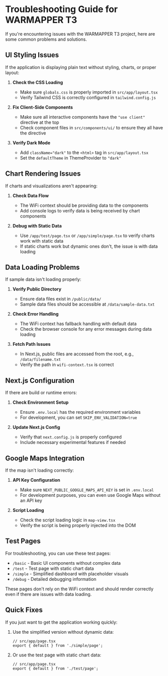 # Troubleshooting Guide for WARMAPPER T3

If you're encountering issues with the WARMAPPER T3 project, here are some common problems and solutions.

## UI Styling Issues

If the application is displaying plain text without styling, charts, or proper layout:

1. **Check the CSS Loading**
   - Make sure `globals.css` is properly imported in `src/app/layout.tsx`
   - Verify Tailwind CSS is correctly configured in `tailwind.config.js`

2. **Fix Client-Side Components**
   - Make sure all interactive components have the `"use client"` directive at the top
   - Check component files in `src/components/ui/` to ensure they all have the directive

3. **Verify Dark Mode**
   - Add `className="dark"` to the `<html>` tag in `src/app/layout.tsx`
   - Set the `defaultTheme` in ThemeProvider to `"dark"`

## Chart Rendering Issues

If charts and visualizations aren't appearing:

1. **Check Data Flow**
   - The WiFi context should be providing data to the components
   - Add console logs to verify data is being received by chart components

2. **Debug with Static Data**
   - Use `/app/test/page.tsx` or `/app/simple/page.tsx` to verify charts work with static data
   - If static charts work but dynamic ones don't, the issue is with data loading

## Data Loading Problems

If sample data isn't loading properly:

1. **Verify Public Directory**
   - Ensure data files exist in `/public/data/`
   - Sample data files should be accessible at `/data/sample-data.txt`

2. **Check Error Handling**
   - The WiFi context has fallback handling with default data
   - Check the browser console for any error messages during data loading

3. **Fetch Path Issues**
   - In Next.js, public files are accessed from the root, e.g., `/data/filename.txt`
   - Verify the path in `wifi-context.tsx` is correct

## Next.js Configuration

If there are build or runtime errors:

1. **Check Environment Setup**
   - Ensure `.env.local` has the required environment variables
   - For development, you can set `SKIP_ENV_VALIDATION=true`

2. **Update Next.js Config**
   - Verify that `next.config.js` is properly configured
   - Include necessary experimental features if needed

## Google Maps Integration

If the map isn't loading correctly:

1. **API Key Configuration**
   - Make sure `NEXT_PUBLIC_GOOGLE_MAPS_API_KEY` is set in `.env.local`
   - For development purposes, you can even use Google Maps without an API key

2. **Script Loading**
   - Check the script loading logic in `map-view.tsx`
   - Verify the script is being properly injected into the DOM

## Test Pages

For troubleshooting, you can use these test pages:

- `/basic` - Basic UI components without complex data
- `/test` - Test page with static chart data
- `/simple` - Simplified dashboard with placeholder visuals
- `/debug` - Detailed debugging information

These pages don't rely on the WiFi context and should render correctly even if there are issues with data loading.

## Quick Fixes

If you just want to get the application working quickly:

1. Use the simplified version without dynamic data:
   ```tsx
   // src/app/page.tsx
   export { default } from './simple/page';
   ```

2. Or use the test page with static chart data:
   ```tsx
   // src/app/page.tsx
   export { default } from './test/page';
   ```